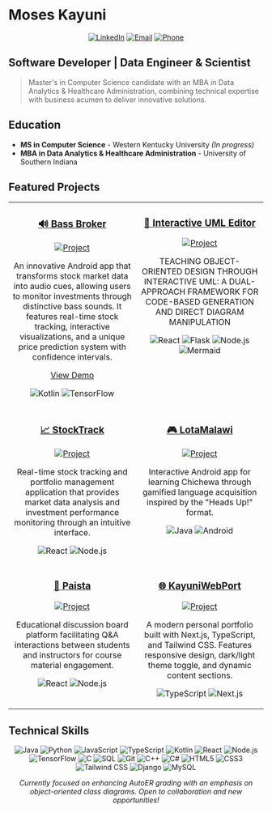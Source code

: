 # Moses Kayuni

<div align="center">
  
[![LinkedIn](https://img.shields.io/badge/LinkedIn-Connect-blue?style=for-the-badge&logo=linkedin)](https://www.linkedin.com/in/moses-kayuni-7915709b/)
[![Email](https://img.shields.io/badge/Email-Contact-red?style=for-the-badge&logo=gmail)](mailto:Kayunilow11@gmail.com)
[![Phone](https://img.shields.io/badge/Phone-260--901--9099-green?style=for-the-badge&logo=whatsapp)](tel:2609019099)
  
</div>

## Software Developer | Data Engineer & Scientist

> Master's in Computer Science candidate with an MBA in Data Analytics & Healthcare Administration, combining technical expertise with business acumen to deliver innovative solutions.

## Education

- **MS in Computer Science** - Western Kentucky University *(In progress)*
- **MBA in Data Analytics & Healthcare Administration** - University of Southern Indiana

## Featured Projects

<div align="center">
<table>
  <tr>
    <td width="50%" valign="top">
      <h3 align="center"><a href="https://github.com/yourusername/bass-broker">🔊 Bass Broker</a></h3>
      <div align="center">
        <a href="https://github.com/yourusername/bass-broker" target="_blank">
          <img src="https://img.shields.io/badge/View_Project-BassBroker-blue?style=for-the-badge&logo=github" alt="Project"/>
        </a>
        <br />
        <p>An innovative Android app that transforms stock market data into audio cues, allowing users to monitor investments through distinctive bass sounds. It features real-time stock tracking, interactive visualizations, and a unique price prediction system with confidence intervals.</p>
        <p><a href="https://youtu.be/fhgYDDQGIVk" target="_blank">View Demo</a></p>
        <p><img src="https://img.shields.io/badge/Kotlin-7F52FF?style=flat-square&logo=kotlin&logoColor=white" alt="Kotlin"/> <img src="https://img.shields.io/badge/TensorFlow-FF6F00?style=flat-square&logo=tensorflow&logoColor=white" alt="TensorFlow"/></p>
      </div>
    </td>
    <td width="50%" valign="top">
      <h3 align="center"><a href="https://github.com/Mkayuni/Thesis">📝 Interactive UML Editor</a></h3>
      <div align="center">
        <a href="https://github.com/Mkayuni/Thesis" target="_blank">
          <img src="https://img.shields.io/badge/View_Project-Thesis-blue?style=for-the-badge&logo=github" alt="Project"/>
        </a>
        <br />
        <p>TEACHING OBJECT-ORIENTED DESIGN THROUGH INTERACTIVE UML: A DUAL-APPROACH FRAMEWORK FOR CODE-BASED GENERATION AND DIRECT DIAGRAM MANIPULATION</p>
        <p>
        <img src="https://img.shields.io/badge/React-61DAFB?style=flat-square&logo=react&logoColor=black" alt="React"/>
        <img src="https://img.shields.io/badge/Flask-000000?style=flat-square&logo=flask&logoColor=white" alt="Flask"/>
        <img src="https://img.shields.io/badge/Node.js-339933?style=flat-square&logo=nodedotjs&logoColor=white" alt="Node.js"/>
        <img src="https://img.shields.io/badge/Mermaid-FF3670?style=flat-square&logo=mermaid&logoColor=white" alt="Mermaid"/>
      </p>
      </div>
    </td>
  </tr>
  <tr>
    <td width="50%" valign="top">
      <h3 align="center"><a href="https://github.com/Mkayuni/stockTrack">📈 StockTrack</a></h3>
      <div align="center">
        <a href="https://github.com/Mkayuni/stockTrack" target="_blank">
          <img src="https://img.shields.io/badge/View_Project-StockTrack-blue?style=for-the-badge&logo=github" alt="Project"/>
        </a>
        <br />
        <p>Real-time stock tracking and portfolio management application that provides market data analysis and investment performance monitoring through an intuitive interface.</p>
       <p>
        <img src="https://img.shields.io/badge/React-61DAFB?style=flat-square&logo=react&logoColor=black" alt="React"/>
        <img src="https://img.shields.io/badge/Node.js-339933?style=flat-square&logo=nodedotjs&logoColor=white" alt="Node.js"/>
      </p>
      </div>
    </td>
    <td width="50%" valign="top">
      <h3 align="center"><a href="https://github.com/Mkayuni/LotoAndroid">🎮 LotaMalawi</a></h3>
      <div align="center">
        <a href="https://github.com/Mkayuni/LotoAndroid" target="_blank">
          <img src="https://img.shields.io/badge/View_Project-LotaMalawi-blue?style=for-the-badge&logo=github" alt="Project"/>
        </a>
        <br />
        <p>Interactive Android app for learning Chichewa through gamified language acquisition inspired by the "Heads Up!" format.</p>
       <p>
        <img src="https://img.shields.io/badge/Java-ED8B00?style=flat-square&logo=openjdk&logoColor=white" alt="Java"/>
        <img src="https://img.shields.io/badge/Android-3DDC84?style=flat-square&logo=android&logoColor=white" alt="Android"/>
      </p>
      </div>
    </td>
  </tr>
  <tr>
    <td width="50%" valign="top">
      <h3 align="center"><a href="https://github.com/Lockwood-02/Paista">💬 Paista</a></h3>
      <div align="center">
        <a href="https://github.com/Lockwood-02/Paista" target="_blank">
          <img src="https://img.shields.io/badge/View_Project-Paista-blue?style=for-the-badge&logo=github" alt="Project"/>
        </a>
        <br />
        <p>Educational discussion board platform facilitating Q&A interactions between students and instructors for course material engagement.</p>
        <p>
        <img src="https://img.shields.io/badge/React-61DAFB?style=flat-square&logo=react&logoColor=black" alt="React"/>
        <img src="https://img.shields.io/badge/Node.js-339933?style=flat-square&logo=nodedotjs&logoColor=white" alt="Node.js"/>
      </p>
      </div>
    </td>
    <td width="50%" valign="top">
      <h3 align="center"><a href="https://github.com/Mkayuni/KayuniWebPort">🌐 KayuniWebPort</a></h3>
      <div align="center">
        <a href="https://github.com/Mkayuni/KayuniWebPort" target="_blank">
          <img src="https://img.shields.io/badge/View_Project-KayuniWebPort-blue?style=for-the-badge&logo=github" alt="Project"/>
        </a>
        <br />
        <p>A modern personal portfolio built with Next.js, TypeScript, and Tailwind CSS. Features responsive design, dark/light theme toggle, and dynamic content sections.</p>
        <p><img src="https://img.shields.io/badge/TypeScript-3178C6?style=flat-square&logo=typescript&logoColor=white" alt="TypeScript"/> <img src="https://img.shields.io/badge/Next.js-000000?style=flat-square&logo=next.js&logoColor=white" alt="Next.js"/></p>
      </div>
    </td>
  </tr>
</table>
</div>


## Technical Skills

<div align="center">

![Java](https://img.shields.io/badge/-Java-ED8B00?style=for-the-badge&logo=java&logoColor=white)
![Python](https://img.shields.io/badge/-Python-3776AB?style=for-the-badge&logo=python&logoColor=white)
![JavaScript](https://img.shields.io/badge/-JavaScript-F7DF1E?style=for-the-badge&logo=javascript&logoColor=black)
![TypeScript](https://img.shields.io/badge/-TypeScript-3178C6?style=for-the-badge&logo=typescript&logoColor=white)
![Kotlin](https://img.shields.io/badge/-Kotlin-7F52FF?style=for-the-badge&logo=kotlin&logoColor=white)
![React](https://img.shields.io/badge/-React-61DAFB?style=for-the-badge&logo=react&logoColor=black)
![Node.js](https://img.shields.io/badge/-Node.js-339933?style=for-the-badge&logo=node.js&logoColor=white)
![TensorFlow](https://img.shields.io/badge/-TensorFlow-FF6F00?style=for-the-badge&logo=tensorflow&logoColor=white)
![C](https://img.shields.io/badge/-C-00599C?style=for-the-badge&logo=c&logoColor=white)
![SQL](https://img.shields.io/badge/-SQL-4479A1?style=for-the-badge&logo=mysql&logoColor=white)
![Git](https://img.shields.io/badge/-Git-F05032?style=for-the-badge&logo=git&logoColor=white)
![C++](https://img.shields.io/badge/-C++-00599C?style=for-the-badge&logo=cplusplus&logoColor=white)
![C#](https://img.shields.io/badge/-C%23-239120?style=for-the-badge&logo=csharp&logoColor=white)
![HTML5](https://img.shields.io/badge/-HTML5-E34F26?style=for-the-badge&logo=html5&logoColor=white)
![CSS3](https://img.shields.io/badge/-CSS3-1572B6?style=for-the-badge&logo=css3&logoColor=white)
![Tailwind CSS](https://img.shields.io/badge/-Tailwind_CSS-06B6D4?style=for-the-badge&logo=tailwindcss&logoColor=white)
![Django](https://img.shields.io/badge/-Django-092E20?style=for-the-badge&logo=django&logoColor=white)
![MySQL](https://img.shields.io/badge/-MySQL-4479A1?style=for-the-badge&logo=mysql&logoColor=white)

</div>


<div align="center">
  <i>Currently focused on enhancing AutoER grading with an emphasis on object-oriented class diagrams. Open to collaboration and new opportunities!</i>
</div>
